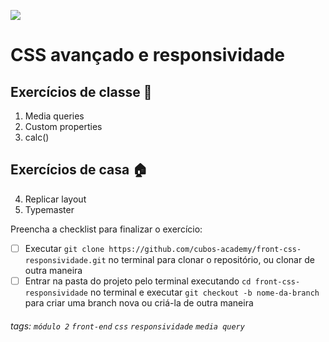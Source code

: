 ![](https://i.imgur.com/xG74tOh.png)

# CSS avançado e responsividade

## Exercícios de classe 🏫

1. Media queries
2. Custom properties
3. calc()

## Exercícios de casa 🏠
4. Replicar layout
3. Typemaster

Preencha a checklist para finalizar o exercício:
-   [ ] Executar `git clone https://github.com/cubos-academy/front-css-responsividade.git` no terminal para clonar o repositório, ou clonar de outra maneira
-   [ ] Entrar na pasta do projeto pelo terminal executando `cd front-css-responsividade` no terminal e executar `git checkout -b nome-da-branch` para criar uma branch nova ou criá-la de outra maneira

###### tags: `módulo 2` `front-end` `css` `responsividade` `media query`
